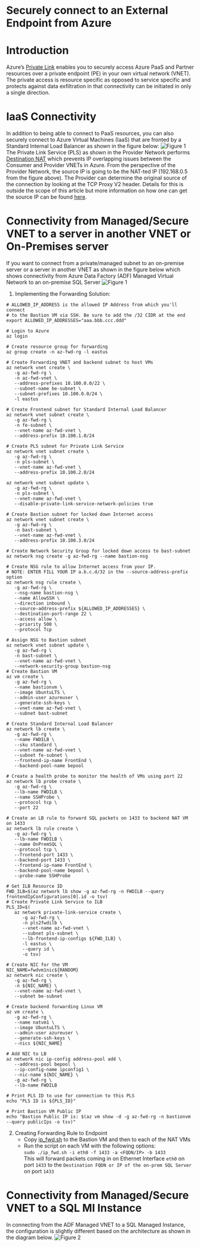 # Securely connect to an External Endpoint from Azure

# Introduction
Azure’s [Private Link](https://docs.microsoft.com/en-us/azure/private-link/private-link-overview) enables you to securely access Azure PaaS and Partner resources over a private endpoint (PE) in your own virtual network (VNET).  The private access is resource specific as opposed to service specific and protects against data exfiltration in that connectivity can be initiated in only a single direction.

# IaaS Connectivity
In addition to being able to connect to PaaS resources, you can also securely connect to Azure Virtual Machines (IaaS) that are fronted by a Standard Internal Load Balancer as shown in the figure below:
![Figure 1](images/Azure_IaaS_PLS.png)
The Private Link Service (PLS) as shown in the Provider Network performs [Destination NAT](https://en.wikipedia.org/wiki/Network_address_translation#DNAT) which prevents IP overlapping issues between the Consumer and Provider VNETs in Azure.  From the perspective of the Provider Network, the source IP is going to be the NAT-ted IP (192.168.0.5 from the figure above).  The Provider can determine the original source of the connection by looking at the TCP Proxy V2 header.  Details for this is outside the scope of this article but more information on how one can get the source IP can be found [here](https://docs.microsoft.com/en-us/azure/private-link/private-link-service-overview#getting-connection-information-using-tcp-proxy-v2).

# Connectivity from Managed/Secure VNET to a server in another VNET or On-Premises server
If you want to connect from a private/managed subnet to an on-premise server or a server in another VNET as shown in the figure below which shows connectivity from Azure Data Factory (ADF) Managed Virtual Network to an on-premise SQL Server
![Figure 1](images/Azure_ADF_FWD.png)
1. Implementing the Forwarding Solution:
```
# ALLOWED_IP_ADDRESS is the allowed IP Address from which you'll connect
# to the Bastion VM via SSH. Be sure to add the /32 CIDR at the end
export ALLOWED_IP_ADDRESSES="aaa.bbb.ccc.ddd"

# Login to Azure
az login 

# Create resource group for forwarding
az group create -n az-fwd-rg -l eastus

# Create Forwarding VNET and backend subnet to host VMs
az network vnet create \
   -g az-fwd-rg \
   -n az-fwd-vnet \
   --address-prefixes 10.100.0.0/22 \
   --subnet-name be-subnet \
   --subnet-prefixes 10.100.0.0/24 \
   -l eastus

# Create Frontend subnet for Standard Internal Load Balancer 
az network vnet subnet create \
   -g az-fwd-rg \
   -n fe-subnet \
   --vnet-name az-fwd-vnet \
   --address-prefix 10.100.1.0/24 

# Create PLS subnet for Private Link Service
az network vnet subnet create \
   -g az-fwd-rg \
   -n pls-subnet \
   --vnet-name az-fwd-vnet \
   --address-prefix 10.100.2.0/24 

az network vnet subnet update \
   -g az-fwd-rg \
   -n pls-subnet \
   --vnet-name az-fwd-vnet \
   --disable-private-link-service-network-policies true

# Create Bastion subnet for locked down Internet access
az network vnet subnet create \
   -g az-fwd-rg \
   -n bast-subnet \
   --vnet-name az-fwd-vnet \
   --address-prefix 10.100.3.0/24 

# Create Network Security Group for locked down access to bast-subnet
az network nsg create -g az-fwd-rg --name bastion-nsg

# Create NSG rule to allow Internet access from your IP.
# NOTE: ENTER FILL YOUR IP a.b.c.d/32 in the --source-address-prefix option
az network nsg rule create \
   -g az-fwd-rg \
   --nsg-name bastion-nsg \
   --name AllowSSH \
   --direction inbound \
   --source-address-prefix ${ALLOWED_IP_ADDRESSES} \
   --destination-port-range 22 \
   --access allow \
   --priority 500 \
   --protocol Tcp

# Assign NSG to Bastion subnet
az network vnet subnet update \
   -g az-fwd-rg \
   -n bast-subnet \
   --vnet-name az-fwd-vnet \
   --network-security-group bastion-nsg
# Create Bastion VM
az vm create \
   -g az-fwd-rg \
   --name bastionvm \
   --image UbuntuLTS \
   --admin-user azureuser \
   --generate-ssh-keys \
   --vnet-name az-fwd-vnet \
   --subnet bast-subnet

# Create Standard Internal Load Balancer
az network lb create \
   -g az-fwd-rg \
   --name FWDILB \
   --sku standard \
   --vnet-name az-fwd-vnet \
   --subnet fe-subnet \
   --frontend-ip-name FrontEnd \
   --backend-pool-name bepool

# Create a health probe to monitor the health of VMs using port 22
az network lb probe create \
   -g az-fwd-rg \
   --lb-name FWDILB \
   --name SSHProbe \
   --protocol tcp \
   --port 22

# Create an LB rule to forward SQL packets on 1433 to backend NAT VM on 1433
az network lb rule create \
   -g az-fwd-rg \
   --lb-name FWDILB \
   --name OnPremSQL \
   --protocol tcp \
   --frontend-port 1433 \
   --backend-port 1433 \
   --frontend-ip-name FrontEnd \
   --backend-pool-name bepool \
   --probe-name SSHProbe

# Get ILB Resource ID
FWD_ILB=$(az network lb show -g az-fwd-rg -n FWDILB --query frontendIpConfigurations[0].id -o tsv)
# Create Private Link Service to ILB
PLS_ID=$(
   az network private-link-service create \
      -g az-fwd-rg \
      -n pls2fwdilb \
      --vnet-name az-fwd-vnet \
      --subnet pls-subnet \
      --lb-frontend-ip-configs ${FWD_ILB} \
      -l eastus \
      --query id \
      -o tsv)

# Create NIC for the VM
NIC_NAME=fwdvm1nic${RANDOM}
az network nic create \
   -g az-fwd-rg \
   -n ${NIC_NAME} \
   --vnet-name az-fwd-vnet \
   --subnet be-subnet

# Create backend forwarding Linux VM
az vm create \
   -g az-fwd-rg \
   --name natvm1 \
   --image UbuntuLTS \
   --admin-user azureuser \
   --generate-ssh-keys \
   --nics ${NIC_NAME}

# Add NIC to LB
az network nic ip-config address-pool add \
   --address-pool bepool \
   --ip-config-name ipconfig1 \
   --nic-name ${NIC_NAME} \
   -g az-fwd-rg \
   --lb-name FWDILB

# Print PLS ID to use for connection to this PLS
echo "PLS ID is ${PLS_ID}"

# Print Bastion VM Public IP
echo "Bastion Public IP is: $(az vm show -d -g az-fwd-rg -n bastionvm --query publicIps -o tsv)"
```
2. Creating Forwarding Rule to Endpoint
   * Copy [ip_fwd.sh](ip_fwd.sh) to the Bastion VM and then to each of the  NAT VMs
   * Run the script on each VM with the following options:  
     ```sudo ./ip_fwd.sh -i eth0 -f 1433 -a <FQDN/IP> -b 1433```  
     This will forward packets coming in on Ethernet Interface ```eth0``` on port ```1433``` to the ```Destination FQDN or IP of the on-prem SQL Server``` on port ```1433```


# Connectivity from Managed/Secure VNET to a SQL MI Instance

In connecting from the ADF Managed VNET to a SQL Managed Instance, the configuration is slightly different based on the architecture as shown in the diagram below.
![Figure 2](images/Azure_ADF_FWD.png)
